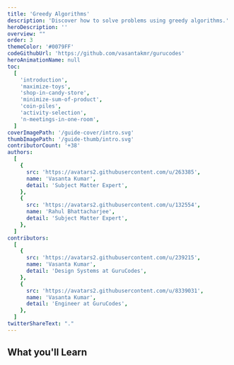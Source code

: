 ```yaml
---
title: 'Greedy Algorithms'
description: 'Discover how to solve problems using greedy algorithms.'
heroDescription: ''
overview: ""
order: 3
themeColor: '#0079FF'
codeGithubUrl: 'https://github.com/vasantakmr/gurucodes'
heroAnimationName: null
toc:
  [
    'introduction',
    'maximize-toys',
    'shop-in-candy-store',
    'minimize-sum-of-product',
    'coin-piles',
    'activity-selection',
    'n-meetings-in-one-room',
  ]
coverImagePath: '/guide-cover/intro.svg'
thumbImagePath: '/guide-thumb/intro.svg'
contributorCount: '+38'
authors:
  [
    {
      src: 'https://avatars2.githubusercontent.com/u/263385',
      name: 'Vasanta Kumar',
      detail: 'Subject Matter Expert',
    },
    {
      src: 'https://avatars2.githubusercontent.com/u/132554',
      name: 'Rahul Bhattacharjee',
      detail: 'Subject Matter Expert',
    },
  ]
contributors:
  [
    {
      src: 'https://avatars2.githubusercontent.com/u/239215',
      name: 'Vasanta Kumar',
      detail: 'Design Systems at GuruCodes',
    },
    {
      src: 'https://avatars2.githubusercontent.com/u/8339031',
      name: 'Vasanta Kumar',
      detail: 'Engineer at GuruCodes',
    },
  ]
twitterShareText: "."
---
```


<h2>What you'll Learn</h2>
